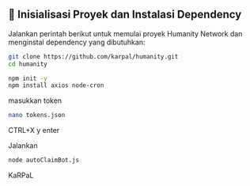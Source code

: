 ## 🔧 Inisialisasi Proyek dan Instalasi Dependency

Jalankan perintah berikut untuk memulai proyek Humanity Network dan menginstal dependency yang dibutuhkan:
```bash
git clone https://github.com/karpal/humanity.git
cd humanity
```
```bash
npm init -y
npm install axios node-cron
```
masukkan token
```bash
nano tokens.json
```
CTRL+X y enter

Jalankan

```bash
node autoClaimBot.js
```

KaRPaL
